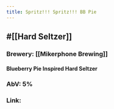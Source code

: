 ```yaml
---
title: Spritz!!! Spritz!!! BB Pie
---
```


## #[[Hard Seltzer]]
### Brewery: [[Mikerphone Brewing]]
#### Blueberry Pie Inspired Hard Seltzer

### AbV: 5%

### Link: 
